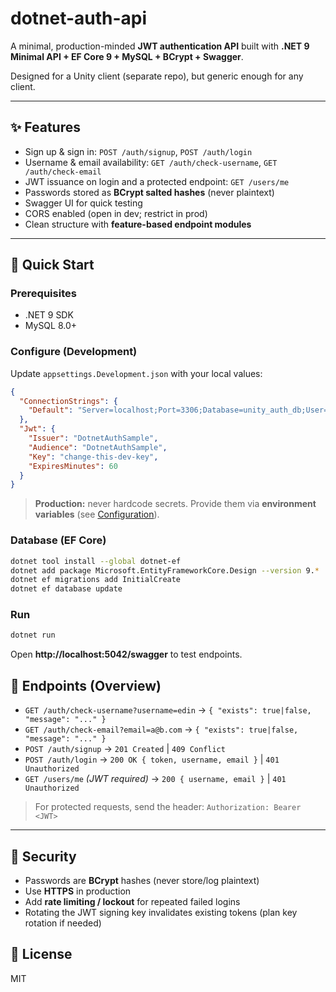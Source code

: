 # dotnet-auth-api

A minimal, production-minded **JWT authentication API** built with **.NET 9 Minimal API + EF Core 9 + MySQL + BCrypt + Swagger**.

Designed for a Unity client (separate repo), but generic enough for any client.

---

## ✨ Features

- Sign up & sign in: `POST /auth/signup`, `POST /auth/login`
- Username & email availability: `GET /auth/check-username`, `GET /auth/check-email`
- JWT issuance on login and a protected endpoint: `GET /users/me`
- Passwords stored as **BCrypt salted hashes** (never plaintext)
- Swagger UI for quick testing
- CORS enabled (open in dev; restrict in prod)
- Clean structure with **feature-based endpoint modules**

---

## 🚀 Quick Start

### Prerequisites
- .NET 9 SDK
- MySQL 8.0+  

### Configure (Development)
Update `appsettings.Development.json` with your local values:
```json
{
  "ConnectionStrings": {
    "Default": "Server=localhost;Port=3306;Database=unity_auth_db;User=root;Password=CHANGEME;SslMode=None;"
  },
  "Jwt": {
    "Issuer": "DotnetAuthSample",
    "Audience": "DotnetAuthSample",
    "Key": "change-this-dev-key",
    "ExpiresMinutes": 60
  }
}
```

> **Production:** never hardcode secrets. Provide them via **environment variables** (see [Configuration](https://learn.microsoft.com/en-us/dotnet/core/extensions/configuration)).

### Database (EF Core)
```bash
dotnet tool install --global dotnet-ef
dotnet add package Microsoft.EntityFrameworkCore.Design --version 9.*
dotnet ef migrations add InitialCreate
dotnet ef database update
```

### Run
```bash
dotnet run
```
Open **http://localhost:5042/swagger** to test endpoints.  

## 🧭 Endpoints (Overview)

- `GET /auth/check-username?username=edin` → `{ "exists": true|false, "message": "..." }`
- `GET /auth/check-email?email=a@b.com` → `{ "exists": true|false, "message": "..." }`
- `POST /auth/signup` → `201 Created` | `409 Conflict`
- `POST /auth/login` → `200 OK { token, username, email }` | `401 Unauthorized`
- `GET /users/me` *(JWT required)* → `200 { username, email }` | `401 Unauthorized`

> For protected requests, send the header: `Authorization: Bearer <JWT>`

---

## 🔐 Security

- Passwords are **BCrypt** hashes (never store/log plaintext)
- Use **HTTPS** in production
- Add **rate limiting / lockout** for repeated failed logins
- Rotating the JWT signing key invalidates existing tokens (plan key rotation if needed)

## 📜 License

MIT
